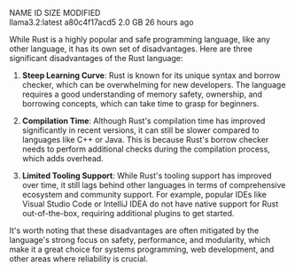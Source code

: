 NAME               ID              SIZE      MODIFIED     
llama3.2:latest    a80c4f17acd5    2.0 GB    26 hours ago    

While Rust is a highly popular and safe programming language, like any other language, it has its own set of disadvantages. Here are three significant disadvantages of the Rust language:

1. **Steep Learning Curve**: Rust is known for its unique syntax and borrow checker, which can be overwhelming for new developers. The language requires a good understanding of memory safety, ownership, and borrowing concepts, which can take time to grasp for beginners.

2. **Compilation Time**: Although Rust's compilation time has improved significantly in recent versions, it can still be slower compared to languages like C++ or Java. This is because Rust's borrow checker needs to perform additional checks during the compilation process, which adds overhead.

3. **Limited Tooling Support**: While Rust's tooling support has improved over time, it still lags behind other languages in terms of comprehensive ecosystem and community support. For example, popular IDEs like Visual Studio Code or IntelliJ IDEA do not have native support for Rust out-of-the-box, requiring additional plugins to get started.

It's worth noting that these disadvantages are often mitigated by the language's strong focus on safety, performance, and modularity, which make it a great choice for systems programming, web development, and other areas where reliability is crucial.

